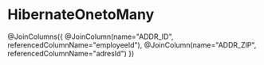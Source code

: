 # HibernateOnetoMany

@JoinColumns({
        @JoinColumn(name="ADDR_ID", referencedColumnName="employeeId"),
        @JoinColumn(name="ADDR_ZIP", referencedColumnName="adresId")
    })
